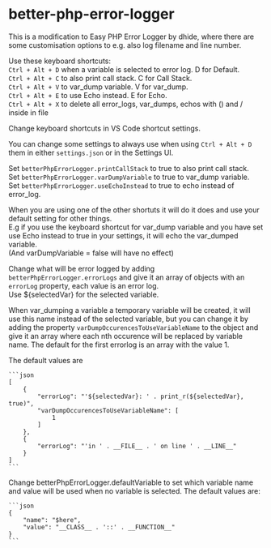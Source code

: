 # better-php-error-logger

This is a modification to Easy PHP Error Logger by dhide, where there are some customisation options to e.g. also log filename and line number.  


Use these keyboard shortcuts:  
                `Ctrl + Alt + D` when a variable is selected to error log.  D for Default.  
                `Ctrl + Alt + C` to also print call stack.                  C for Call Stack.                     
                `Ctrl + Alt + V` to var_dump variable.                      V for var_dump.      
                `Ctrl + Alt + E` to use Echo instead.                       E for Echo.    
                `Ctrl + Alt + X` to delete all error_logs, var_dumps, echos with () and /<br> inside  in file

Change keyboard shortcuts in VS Code shortcut settings.

You can change some settings to always use when using `Ctrl + Alt + D` them in either `settings.json` or in the Settings UI.

Set `betterPhpErrorLogger.printCallStack` to true to also print call stack.  
Set `betterPhpErrorLogger.varDumpVariable` to true to var_dump variable.  
Set `betterPhpErrorLogger.useEchoInstead` to true to echo instead of error_log. 

When you are using one of the other shortuts it will do it does and use your default setting for other things.  
E.g if you use the keyboard shortcut for var_dump variable and you have set use Echo instead to true in your settings, it will echo the var_dumped variable.  
(And varDumpVariable = false will have no effect)

Change what will be error logged by adding `betterPhpErrorLogger.errorLogs` and give it an array of objects with an `errorLog` property, each value is an error log.  
Use ${selectedVar} for the selected variable.

When var_dumping a variable a temporary variable will be created, it will use this name instead of the selected variable, but you can change it by adding the property `varDumpOccurencesToUseVariableName` to the object and give it an array where each nth occurence will be replaced by variable name. The default for the first errorlog is an array with the value 1.

The default values are  

    ```json
    [
        {
            "errorLog": "'${selectedVar}: ' . print_r(${selectedVar}, true)",
            "varDumpOccurencesToUseVariableName": [
                1
            ]
        },
        {
            "errorLog": "'in ' . __FILE__ . ' on line ' . __LINE__"
        }
    ]
    ```
                    
 
Change betterPhpErrorLogger.defaultVariable to set which variable name and value will be used when no variable is selected. The default values are:  

    ```json
    {  
        "name": "$here",  
        "value": "__CLASS__ . '::' . __FUNCTION__"  
    }
    ```